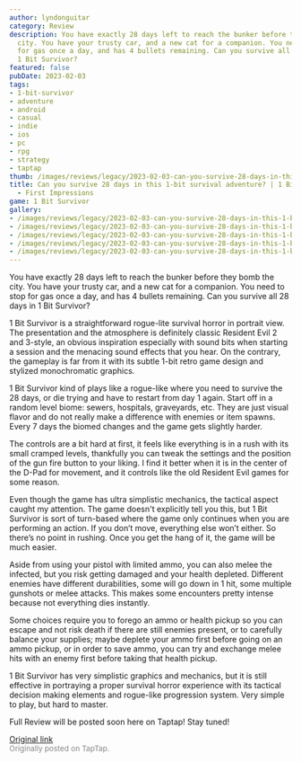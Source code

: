 ```yaml
---
author: lyndonguitar
category: Review
description: You have exactly 28 days left to reach the bunker before they bomb the
  city. You have your trusty car, and a new cat for a companion. You need to stop
  for gas once a day, and has 4 bullets remaining. Can you survive all 28 days in
  1 Bit Survivor?
featured: false
pubDate: 2023-02-03
tags:
- 1-bit-survivor
- adventure
- android
- casual
- indie
- ios
- pc
- rpg
- strategy
- taptap
thumb: /images/reviews/legacy/2023-02-03-can-you-survive-28-days-in-this-1-bit-survival-adventure--1-bit-survivor---first-impressi-0.avif
title: Can you survive 28 days in this 1-bit survival adventure? | 1 Bit Survivor
  - First Impressions
game: 1 Bit Survivor
gallery:
- /images/reviews/legacy/2023-02-03-can-you-survive-28-days-in-this-1-bit-survival-adventure--1-bit-survivor---first-impressi-0.avif
- /images/reviews/legacy/2023-02-03-can-you-survive-28-days-in-this-1-bit-survival-adventure--1-bit-survivor---first-impressi-1.avif
- /images/reviews/legacy/2023-02-03-can-you-survive-28-days-in-this-1-bit-survival-adventure--1-bit-survivor---first-impressi-2.avif
- /images/reviews/legacy/2023-02-03-can-you-survive-28-days-in-this-1-bit-survival-adventure--1-bit-survivor---first-impressi-3.avif
- /images/reviews/legacy/2023-02-03-can-you-survive-28-days-in-this-1-bit-survival-adventure--1-bit-survivor---first-impressi-4.avif
---
```

You have exactly 28 days left to reach the bunker before they bomb the city. You have your trusty car, and a new cat for a companion. You need to stop for gas once a day, and has 4 bullets remaining. Can you survive all 28 days in 1 Bit Survivor?

1 Bit Survivor is a straightforward rogue-lite survival horror in portrait view. The presentation and the atmosphere is definitely classic Resident Evil 2 and 3-style, an obvious inspiration especially with sound bits when starting a session and the menacing sound effects that you hear. On the contrary, the gameplay is far from it with its subtle 1-bit retro game design and stylized monochromatic graphics.

1 Bit Survivor kind of plays like a rogue-like where you need to survive the 28 days, or die trying and have to restart from day 1 again. Start off in a random level biome: sewers, hospitals, graveyards, etc. They are just visual flavor and do not really make a difference with enemies or item spawns. Every 7 days the biomed changes and the game gets slightly harder.

The controls are a bit hard at first, it feels like everything is in a rush with its small cramped levels, thankfully you can tweak the settings and the position of the gun fire button to your liking. I find it better when it is in the center of the D-Pad for movement, and it controls like the old Resident Evil games for some reason.

Even though the game has ultra simplistic mechanics, the tactical aspect caught my attention. The game doesn't explicitly tell you this, but 1 Bit Survivor is sort of turn-based where the game only continues when you are performing an action. If you don’t move, everything else won’t either. So there’s no point in rushing. Once you get the hang of it, the game will be much easier.

Aside from using your pistol with limited ammo, you can also melee the infected, but you risk getting damaged and your health depleted. Different enemies have different durabilities, some will go down in 1 hit, some multiple gunshots or melee attacks. This makes some encounters pretty intense because not everything dies instantly.

Some choices require you to forego an ammo or health pickup so you can escape and not risk death if there are still enemies present, or to carefully balance your supplies; maybe deplete your ammo first before going on an ammo pickup, or in order to save ammo, you can try and exchange melee hits with an enemy first before taking that health pickup.

1 Bit Survivor has very simplistic graphics and mechanics, but it is still effective in portraying a proper survival horror experience with its tactical decision making elements and rogue-like progression system. Very simple to play, but hard to master.

Full Review will be posted soon here on Taptap! Stay tuned!

[Original link](https://www.taptap.io/post/4430351)<br><span style="font-size: 0.95em; color: #888;">Originally posted on TapTap.</span>